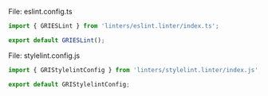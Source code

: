 File: eslint.config.ts

```ts
import { GRIESLint } from 'linters/eslint.linter/index.ts';

export default GRIESLint();
```

File: stylelint.config.js
```js
import { GRIStylelintConfig } from 'linters/stylelint.linter/index.js';

export default GRIStylelintConfig;

```